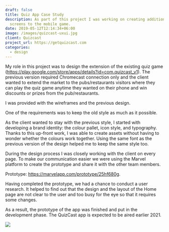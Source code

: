 ```yaml
---
draft: false
title: Quiz App Case Study
description: As part of this project I was working on creating additional
  screens to the mobile game.
date: 2019-05-12T12:14:34+06:00
image: /images/quizcast-uxui.jpg
client: Quizcast
project_url: https://getquizcast.com
categories:
  - design
---
```

My role in this project was to design the extension of the existing quiz game (<https://play.google.com/store/apps/details?id=com.quizcast_v1>). The previous version required Chromecast connection only and the client wanted to extend the market to the pubs/restaurants visitors where they can play the quiz game anytime they wanted on their phone and win discounts or prizes from the pub/restaurants.

I was provided with the wireframes and the previous design. 

One of the requirements was to keep the old style as much as it possible.

As the client wanted to stay with the previous style, I started with developing a brand identity: the colour pallet, icon style, and typography. Thanks to this up-front work, I was able to create assets without having to wonder whether the colours work together. Using the same font as the previous version of the design helped me to keep the same style too.

During the design process I was closely working with the client on every page. To make our communication easier we were using the Marvel platform to create the prototype and share it with the other team members. 

Prototype: <https://marvelapp.com/prototype/25hf680g>.

Having completed the prototype, we had a chance to conduct a user research. It helped to find out that the design and the layout of the Home page are not clear to the user and too busy for the eye so that it requires some changes. 

As a result, the prototype of the app was finished and put in the development phase. The QuizCast app is expected to be aired earlier 2021.

![](/images/quizcast-uxui.jpg)
